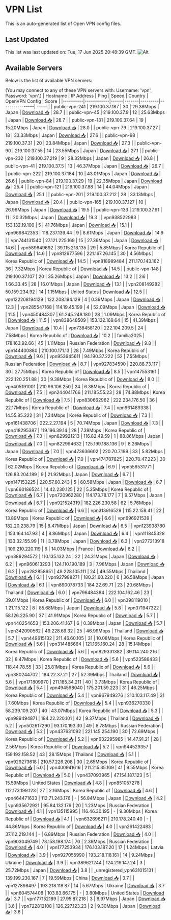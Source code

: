# VPN List

This is an auto-generated list of Open VPN config files.

## Last Updated

This list was last updated on: Tue, 17 Jun 2025 20:48:39 GMT.
![Alt](https://repobeats.axiom.co/api/embed/186b98318ef1479477931607c1ad7d823f12451f.svg "Repobeats analytics image")

## Available Servers

Below is the list of available VPN servers:

(You may connect to any of these VPN servers with: Username: 'vpn', Password: 'vpn'.)
| Hostname | IP Address | Ping | Speed | Country | OpenVPN Config | Score |
|----------|------------|------|-------|---------|----------------| ----- |
| public-vpn-241 | 219.100.37.187 | 30 | 29.38Mbps | Japan | [Download 📥](./configs/server_0_JP.ovpn) | 28.7 |
| public-vpn-45 | 219.100.37.9 | 12 | 25.63Mbps | Japan | [Download 📥](./configs/server_1_JP.ovpn) | 28.7 |
| public-vpn-131 | 219.100.37.64 | 19 | 15.20Mbps | Japan | [Download 📥](./configs/server_2_JP.ovpn) | 28.0 |
| public-vpn-79 | 219.100.37.27 | 18 | 33.33Mbps | Japan | [Download 📥](./configs/server_3_JP.ovpn) | 27.6 |
| public-vpn-98 | 219.100.37.31 | 20 | 23.84Mbps | Japan | [Download 📥](./configs/server_4_JP.ovpn) | 27.3 |
| public-vpn-90 | 219.100.37.55 | 14 | 23.55Mbps | Japan | [Download 📥](./configs/server_5_JP.ovpn) | 27.1 |
| public-vpn-232 | 219.100.37.219 | 9 | 28.32Mbps | Japan | [Download 📥](./configs/server_6_JP.ovpn) | 26.8 |
| public-vpn-41 | 219.100.37.5 | 13 | 46.37Mbps | Japan | [Download 📥](./configs/server_7_JP.ovpn) | 26.7 |
| public-vpn-222 | 219.100.37.184 | 10 | 43.01Mbps | Japan | [Download 📥](./configs/server_8_JP.ovpn) | 26.6 |
| public-vpn-84 | 219.100.37.29 | 19 | 22.35Mbps | Japan | [Download 📥](./configs/server_9_JP.ovpn) | 25.4 |
| public-vpn-121 | 219.100.37.88 | 14 | 44.04Mbps | Japan | [Download 📥](./configs/server_10_JP.ovpn) | 25.1 |
| public-vpn-201 | 219.100.37.212 | 28 | 33.13Mbps | Japan | [Download 📥](./configs/server_11_JP.ovpn) | 20.4 |
| public-vpn-165 | 219.100.37.127 | 10 | 26.96Mbps | Japan | [Download 📥](./configs/server_12_JP.ovpn) | 19.5 |
| public-vpn-133 | 219.100.37.91 | 11 | 20.32Mbps | Japan | [Download 📥](./configs/server_13_JP.ovpn) | 19.3 |
| vpn938522983 | 153.132.19.100 | 5 | 41.76Mbps | Japan | [Download 📥](./configs/server_14_JP.ovpn) | 15.1 |
| vpn969842353 | 118.237.139.44 | 9 | 8.61Mbps | Japan | [Download 📥](./configs/server_15_JP.ovpn) | 14.9 |
| vpn744131540 | 27.121.225.169 | 15 | 27.36Mbps | Japan | [Download 📥](./configs/server_16_JP.ovpn) | 14.6 |
| vpn589649692 | 39.115.218.135 | 29 | 5.85Mbps | Korea Republic of | [Download 📥](./configs/server_17_KR.ovpn) | 14.6 |
| vpn812677596 | 221.167.26.145 | 30 | 4.56Mbps | Korea Republic of | [Download 📥](./configs/server_18_KR.ovpn) | 14.5 |
| vpn818989484 | 211.170.143.162 | 36 | 7.32Mbps | Korea Republic of | [Download 📥](./configs/server_19_KR.ovpn) | 14.5 |
| public-vpn-148 | 219.100.37.107 | 20 | 35.26Mbps | Japan | [Download 📥](./configs/server_20_JP.ovpn) | 13.2 |
| 2i6 | 1.66.33.45 | 28 | 16.01Mbps | Japan | [Download 📥](./configs/server_21_JP.ovpn) | 13.1 |
| vpn208149282 | 50.159.234.92 | 14 | 1.15Mbps | United States | [Download 📥](./configs/server_22_US.ovpn) | 12.5 |
| vpn122208194129 | 122.208.194.129 | 4 | 0.39Mbps | Japan | [Download 📥](./configs/server_23_JP.ovpn) | 12.3 |
| vpn285547168 | 114.19.45.199 | 4 | 52.09Mbps | Japan | [Download 📥](./configs/server_24_JP.ovpn) | 11.5 |
| vpn450484307 | 61.245.248.180 | 28 | 1.09Mbps | Korea Republic of | [Download 📥](./configs/server_25_KR.ovpn) | 11.5 |
| vpn838648509 | 153.132.169.64 | 15 | 41.39Mbps | Japan | [Download 📥](./configs/server_26_JP.ovpn) | 10.4 |
| vpn738458120 | 222.104.209.5 | 24 | 7.58Mbps | Korea Republic of | [Download 📥](./configs/server_27_KR.ovpn) | 10.2 |
| familia2025 | 178.163.92.66 | 45 | 1.11Mbps | Russian Federation | [Download 📥](./configs/server_28_RU.ovpn) | 9.8 |
| vpn144400880 | 210.100.171.13 | 28 | 7.49Mbps | Korea Republic of | [Download 📥](./configs/server_29_KR.ovpn) | 9.6 |
| vpn953645611 | 94.190.37.222 | 52 | 7.55Mbps | Russian Federation | [Download 📥](./configs/server_30_RU.ovpn) | 8.7 |
| vpn927834590 | 220.88.73.117 | 30 | 27.75Mbps | Korea Republic of | [Download 📥](./configs/server_31_KR.ovpn) | 8.5 |
| vpn147553161 | 222.120.251.88 | 30 | 9.38Mbps | Korea Republic of | [Download 📥](./configs/server_32_KR.ovpn) | 8.0 |
| vpn405191001 | 210.96.106.250 | 24 | 6.38Mbps | Korea Republic of | [Download 📥](./configs/server_33_KR.ovpn) | 7.5 |
| vpn244041766 | 211.185.55.23 | 28 | 74.88Mbps | Korea Republic of | [Download 📥](./configs/server_34_KR.ovpn) | 7.5 |
| vpn830662962 | 222.234.176.50 | 36 | 22.17Mbps | Korea Republic of | [Download 📥](./configs/server_35_KR.ovpn) | 7.4 |
| vpn961489338 | 14.55.85.222 | 31 | 7.34Mbps | Korea Republic of | [Download 📥](./configs/server_36_KR.ovpn) | 7.3 |
| vpn161438706 | 222.2.27.194 | 5 | 70.74Mbps | Japan | [Download 📥](./configs/server_37_JP.ovpn) | 7.3 |
| vpn418295387 | 119.196.39.14 | 28 | 7.39Mbps | Korea Republic of | [Download 📥](./configs/server_38_KR.ovpn) | 7.3 |
| vpn829921213 | 116.82.49.59 | 1 | 88.86Mbps | Japan | [Download 📥](./configs/server_39_JP.ovpn) | 7.0 |
| vpn822994632 | 125.199.188.136 | 9 | 8.26Mbps | Japan | [Download 📥](./configs/server_40_JP.ovpn) | 7.0 |
| vpn473636602 | 220.70.7.199 | 33 | 5.82Mbps | Korea Republic of | [Download 📥](./configs/server_41_KR.ovpn) | 7.0 |
| vpn474707625 | 220.70.47.223 | 30 | 62.02Mbps | Korea Republic of | [Download 📥](./configs/server_42_KR.ovpn) | 6.9 |
| vpn556531771 | 126.83.204.189 | 9 | 21.92Mbps | Japan | [Download 📥](./configs/server_43_JP.ovpn) | 6.7 |
| vpn147153225 | 220.57.60.243 | 5 | 60.58Mbps | Japan | [Download 📥](./configs/server_44_JP.ovpn) | 6.7 |
| vpn660186524 | 14.42.230.125 | 22 | 5.35Mbps | Korea Republic of | [Download 📥](./configs/server_45_KR.ovpn) | 6.7 |
| vpn720962280 | 114.173.78.177 | 7 | 9.57Mbps | Japan | [Download 📥](./configs/server_46_JP.ovpn) | 6.7 |
| vpn921524319 | 182.226.230.58 | 62 | 5.76Mbps | Korea Republic of | [Download 📥](./configs/server_47_KR.ovpn) | 6.6 |
| vpn313916529 | 115.22.158.41 | 22 | 13.89Mbps | Korea Republic of | [Download 📥](./configs/server_48_KR.ovpn) | 6.6 |
| vpn696921539 | 182.20.238.79 | 15 | 8.47Mbps | Japan | [Download 📥](./configs/server_49_JP.ovpn) | 6.5 |
| vpn123938780 | 153.164.147.93 | 4 | 8.86Mbps | Japan | [Download 📥](./configs/server_50_JP.ovpn) | 6.4 |
| vpn111845328 | 133.32.155.99 | 11 | 3.78Mbps | Japan | [Download 📥](./configs/server_51_JP.ovpn) | 6.3 |
| vpn277213918 | 109.210.220.119 | 6 | 14.03Mbps | France | [Download 📥](./configs/server_52_FR.ovpn) | 6.2 |
| vpn389294572 | 110.135.132.24 | 22 | 24.31Mbps | Japan | [Download 📥](./configs/server_53_JP.ovpn) | 6.2 |
| vpn960613293 | 124.110.190.189 | 3 | 7.98Mbps | Japan | [Download 📥](./configs/server_54_JP.ovpn) | 6.2 |
| vpn282858651 | 49.228.105.111 | 24 | 49.55Mbps | Thailand | [Download 📥](./configs/server_55_TH.ovpn) | 6.1 |
| vpn927988271 | 180.21.60.220 | 6 | 36.58Mbps | Japan | [Download 📥](./configs/server_56_JP.ovpn) | 6.1 |
| vpn890078733 | 184.22.69.71 | 23 | 20.68Mbps | Thailand | [Download 📥](./configs/server_57_TH.ovpn) | 6.0 |
| vpn796484384 | 222.104.162.46 | 23 | 39.01Mbps | Korea Republic of | [Download 📥](./configs/server_58_KR.ovpn) | 6.0 |
| vpn398119010 | 1.21.115.122 | 8 | 85.68Mbps | Japan | [Download 📥](./configs/server_59_JP.ovpn) | 5.8 |
| vpn371947322 | 58.126.225.90 | 37 | 41.91Mbps | Korea Republic of | [Download 📥](./configs/server_60_KR.ovpn) | 5.7 |
| vpn440254653 | 153.206.41.167 | 6 | 0.38Mbps | Japan | [Download 📥](./configs/server_61_JP.ovpn) | 5.7 |
| vpn342090562 | 49.228.69.32 | 25 | 46.99Mbps | Thailand | [Download 📥](./configs/server_62_TH.ovpn) | 5.7 |
| vpn449615132 | 211.46.60.105 | 31 | 10.08Mbps | Korea Republic of | [Download 📥](./configs/server_63_KR.ovpn) | 5.6 |
| vpn314485664 | 121.165.160.24 | 28 | 15.14Mbps | Korea Republic of | [Download 📥](./configs/server_64_KR.ovpn) | 5.6 |
| vpn829331382 | 39.114.240.216 | 32 | 8.47Mbps | Korea Republic of | [Download 📥](./configs/server_65_KR.ovpn) | 5.6 |
| vpn523586433 | 118.44.78.55 | 33 | 25.81Mbps | Korea Republic of | [Download 📥](./configs/server_66_KR.ovpn) | 5.6 |
| vpn380244702 | 184.22.37.21 | 27 | 52.39Mbps | Thailand | [Download 📥](./configs/server_67_TH.ovpn) | 5.6 |
| vpn171809970 | 211.185.34.211 | 40 | 3.73Mbps | Korea Republic of | [Download 📥](./configs/server_68_KR.ovpn) | 5.4 |
| vpn494598040 | 175.201.59.223 | 31 | 46.25Mbps | Korea Republic of | [Download 📥](./configs/server_69_KR.ovpn) | 5.4 |
| vpn967949276 | 210.103.117.49 | 31 | 7.60Mbps | Korea Republic of | [Download 📥](./configs/server_70_KR.ovpn) | 5.4 |
| vpn936270330 | 58.239.109.207 | 40 | 43.07Mbps | Korea Republic of | [Download 📥](./configs/server_71_KR.ovpn) | 5.3 |
| vpn989494871 | 184.22.220.101 | 42 | 9.37Mbps | Thailand | [Download 📥](./configs/server_72_TH.ovpn) | 5.2 |
| vpn502617290 | 93.170.193.30 | 49 | 8.78Mbps | Russian Federation | [Download 📥](./configs/server_73_RU.ovpn) | 5.2 |
| vpn437631092 | 221.145.254.190 | 30 | 72.69Mbps | Korea Republic of | [Download 📥](./configs/server_74_KR.ovpn) | 5.2 |
| vpn632295985 | 14.47.91.21 | 28 | 2.56Mbps | Korea Republic of | [Download 📥](./configs/server_75_KR.ovpn) | 5.2 |
| vpn944529357 | 159.192.158.52 | 43 | 28.15Mbps | Thailand | [Download 📥](./configs/server_76_TH.ovpn) | 5.1 |
| vpn929273618 | 210.57.226.208 | 30 | 2.65Mbps | Korea Republic of | [Download 📥](./configs/server_77_KR.ovpn) | 5.0 |
| vpn400941616 | 211.215.35.109 | 41 | 9.55Mbps | Korea Republic of | [Download 📥](./configs/server_78_KR.ovpn) | 5.0 |
| vpn437093965 | 47.154.187.123 | 5 | 15.59Mbps | United States | [Download 📥](./configs/server_79_US.ovpn) | 4.8 |
| vpn851057278 | 112.173.199.123 | 27 | 2.16Mbps | Korea Republic of | [Download 📥](./configs/server_80_KR.ovpn) | 4.6 |
| vpn464471633 | 112.71.243.176 | - | 56.84Mbps | Japan | [Download 📥](./configs/server_81_JP.ovpn) | 4.2 |
| vpn935672921 | 95.84.132.179 | 20 | 1.23Mbps | Russian Federation | [Download 📥](./configs/server_82_RU.ovpn) | 4.1 |
| vpn135115995 | 116.46.30.195 | - | 9.30Mbps | Korea Republic of | [Download 📥](./configs/server_83_KR.ovpn) | 4.1 |
| vpn632696211 | 210.178.240.40 | - | 44.86Mbps | Korea Republic of | [Download 📥](./configs/server_84_KR.ovpn) | 4.0 |
| vpn261422483 | 37.112.219.144 | - | 6.89Mbps | Russian Federation | [Download 📥](./configs/server_85_RU.ovpn) | 4.0 |
| vpn903049749 | 78.158.198.174 | 70 | 2.39Mbps | Russian Federation | [Download 📥](./configs/server_86_RU.ovpn) | 4.0 |
| vpn177253934 | 176.103.187.20 | 17 | 1.24Mbps | Latvia | [Download 📥](./configs/server_87_LV.ovpn) | 3.9 |
| vpn927055990 | 193.218.118.161 | 14 | 9.24Mbps | Ukraine | [Download 📥](./configs/server_88_UA.ovpn) | 3.9 |
| vpn389621244 | 124.219.147.24 | 3 | 25.72Mbps | Japan | [Download 📥](./configs/server_89_JP.ovpn) | 3.8 |
| _unregistered_vpn631015131 | 139.199.230.167 | 7 | 19.59Mbps | China | [Download 📥](./configs/server_90_CN.ovpn) | 3.7 |
| vpn127898497 | 193.218.118.87 | 14 | 5.67Mbps | Ukraine | [Download 📥](./configs/server_91_UA.ovpn) | 3.7 |
| vpn604574408 | 103.83.86.175 | - | 3.80Mbps | United States | [Download 📥](./configs/server_92_US.ovpn) | 3.7 |
| vpn177152189 | 27.95.87.218 | 3 | 8.97Mbps | Japan | [Download 📥](./configs/server_93_JP.ovpn) | 3.6 |
| vpn722812108 | 126.227.123.23 | 2 | 9.30Mbps | Japan | [Download 📥](./configs/server_94_JP.ovpn) | 3.6 |
